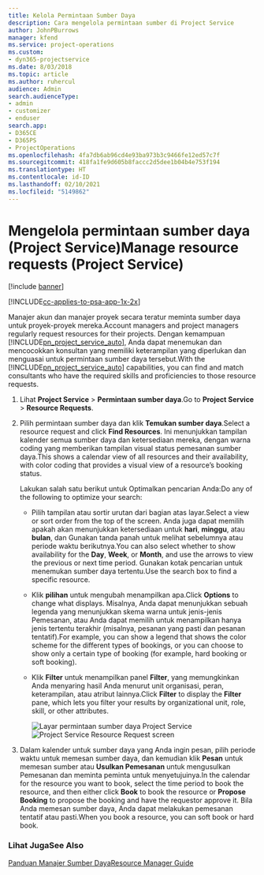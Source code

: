 ```yaml
---
title: Kelola Permintaan Sumber Daya
description: Cara mengelola permintaan sumber di Project Service
author: JohnPBurrows
manager: kfend
ms.service: project-operations
ms.custom:
- dyn365-projectservice
ms.date: 8/03/2018
ms.topic: article
ms.author: ruhercul
audience: Admin
search.audienceType:
- admin
- customizer
- enduser
search.app:
- D365CE
- D365PS
- ProjectOperations
ms.openlocfilehash: 4fa7db6ab96cd4e93ba973b3c9466fe12ed57c7f
ms.sourcegitcommit: 418fa1fe9d605b8faccc2d5dee1b04b4e753f194
ms.translationtype: HT
ms.contentlocale: id-ID
ms.lasthandoff: 02/10/2021
ms.locfileid: "5149862"
---
```

# <a name="manage-resource-requests-project-service"></a><span data-ttu-id="7406a-103">Mengelola permintaan sumber daya (Project Service)</span><span class="sxs-lookup"><span data-stu-id="7406a-103">Manage resource requests (Project Service)</span></span>

[!include [banner](../includes/psa-now-project-operations.md)]

[!INCLUDE[cc-applies-to-psa-app-1x-2x](../includes/cc-applies-to-psa-app-1x-2x.md)]

<span data-ttu-id="7406a-104">Manajer akun dan manajer proyek secara teratur meminta sumber daya untuk proyek-proyek mereka.</span><span class="sxs-lookup"><span data-stu-id="7406a-104">Account managers and project managers regularly request resources for their projects.</span></span> <span data-ttu-id="7406a-105">Dengan kemampuan [!INCLUDE[pn_project_service_auto](../includes/pn-project-service-auto.md)], Anda dapat menemukan dan mencocokkan konsultan yang memiliki keterampilan yang diperlukan dan menguasai untuk permintaan sumber daya tersebut.</span><span class="sxs-lookup"><span data-stu-id="7406a-105">With the [!INCLUDE[pn_project_service_auto](../includes/pn-project-service-auto.md)] capabilities, you can find and match consultants who have the required skills and proficiencies to those resource requests.</span></span>  
  
1. <span data-ttu-id="7406a-106">Lihat **Project Service** > **Permintaan sumber daya**.</span><span class="sxs-lookup"><span data-stu-id="7406a-106">Go to **Project Service** > **Resource Requests**.</span></span>  
  
2. <span data-ttu-id="7406a-107">Pilih permintaan sumber daya dan klik **Temukan sumber daya**.</span><span class="sxs-lookup"><span data-stu-id="7406a-107">Select a resource request and click **Find Resources**.</span></span> <span data-ttu-id="7406a-108">Ini menunjukkan tampilan kalender semua sumber daya dan ketersediaan mereka, dengan warna coding yang memberikan tampilan visual status pemesanan sumber daya.</span><span class="sxs-lookup"><span data-stu-id="7406a-108">This shows a calendar view of all resources and their availability, with color coding that provides a visual view of a resource’s booking status.</span></span>  
  
    <span data-ttu-id="7406a-109">Lakukan salah satu berikut untuk Optimalkan pencarian Anda:</span><span class="sxs-lookup"><span data-stu-id="7406a-109">Do any of the following to optimize your search:</span></span>  
  
   -   <span data-ttu-id="7406a-110">Pilih tampilan atau sortir urutan dari bagian atas layar.</span><span class="sxs-lookup"><span data-stu-id="7406a-110">Select a view or sort order from the top of the screen.</span></span> <span data-ttu-id="7406a-111">Anda juga dapat memilih apakah akan menunjukkan ketersediaan untuk **hari**, **minggu**, atau **bulan**, dan Gunakan tanda panah untuk melihat sebelumnya atau periode waktu berikutnya.</span><span class="sxs-lookup"><span data-stu-id="7406a-111">You can also select whether to show availability for the **Day**, **Week**, or **Month**, and use the arrows to view the previous or next time period.</span></span> <span data-ttu-id="7406a-112">Gunakan kotak pencarian untuk menemukan sumber daya tertentu.</span><span class="sxs-lookup"><span data-stu-id="7406a-112">Use the search box to find a specific resource.</span></span>  
  
   -   <span data-ttu-id="7406a-113">Klik **pilihan** untuk mengubah menampilkan apa.</span><span class="sxs-lookup"><span data-stu-id="7406a-113">Click **Options** to change what displays.</span></span> <span data-ttu-id="7406a-114">Misalnya, Anda dapat menunjukkan sebuah legenda yang menunjukkan skema warna untuk jenis-jenis Pemesanan, atau Anda dapat memilih untuk menampilkan hanya jenis tertentu terakhir (misalnya, pesanan yang pasti dan pesanan tentatif).</span><span class="sxs-lookup"><span data-stu-id="7406a-114">For example, you can show a legend that shows the color scheme for the different types of bookings, or you can choose to show only a certain type of booking (for example, hard booking or soft booking).</span></span>  
  
   -   <span data-ttu-id="7406a-115">Klik **Filter** untuk menampilkan panel **Filter**, yang memungkinkan Anda menyaring hasil Anda menurut unit organisasi, peran, keterampilan, atau atribut lainnya.</span><span class="sxs-lookup"><span data-stu-id="7406a-115">Click **Filter** to display the **Filter** pane, which lets you filter your results by organizational unit, role, skill, or other attributes.</span></span>  
  
       <span data-ttu-id="7406a-116">![Layar permintaan sumber daya Project Service](../psa/media/project-service-resource-request-screen.png "Layar permintaan sumber daya Project Service")</span><span class="sxs-lookup"><span data-stu-id="7406a-116">![Project Service Resource Request screen](../psa/media/project-service-resource-request-screen.png "Project Service Resource Request screen")</span></span>  
  
3. <span data-ttu-id="7406a-117">Dalam kalender untuk sumber daya yang Anda ingin pesan, pilih periode waktu untuk memesan sumber daya, dan kemudian klik **Pesan** untuk memesan sumber atau **Usulkan Pemesanan** untuk mengusulkan Pemesanan dan meminta peminta untuk menyetujuinya.</span><span class="sxs-lookup"><span data-stu-id="7406a-117">In the calendar for the resource you want to book, select the time period to book the resource, and then either click **Book** to book the resource or **Propose Booking** to propose the booking and have the requestor approve it.</span></span> <span data-ttu-id="7406a-118">Bila Anda memesan sumber daya, Anda dapat melakukan pemesanan tentatif atau pasti.</span><span class="sxs-lookup"><span data-stu-id="7406a-118">When you book a resource, you can soft book or hard book.</span></span>  
  
### <a name="see-also"></a><span data-ttu-id="7406a-119">Lihat Juga</span><span class="sxs-lookup"><span data-stu-id="7406a-119">See Also</span></span>  
 [<span data-ttu-id="7406a-120">Panduan Manajer Sumber Daya</span><span class="sxs-lookup"><span data-stu-id="7406a-120">Resource Manager Guide</span></span>](../psa/resource-manager-guide.md)
